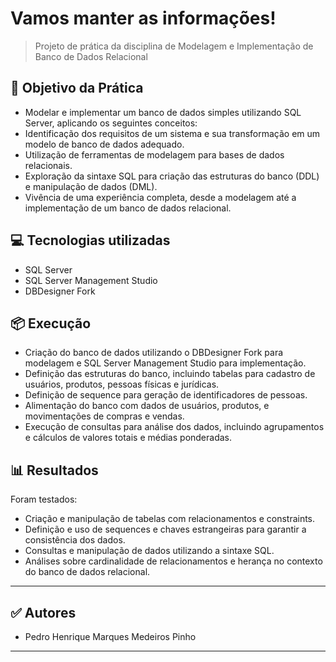 # Vamos manter as informações!

> Projeto de prática da disciplina de Modelagem e Implementação de Banco de Dados Relacional

## 🎯 Objetivo da Prática

- Modelar e implementar um banco de dados simples utilizando SQL Server, aplicando os seguintes conceitos:
- Identificação dos requisitos de um sistema e sua transformação em um modelo de banco de dados adequado.
- Utilização de ferramentas de modelagem para bases de dados relacionais.
- Exploração da sintaxe SQL para criação das estruturas do banco (DDL) e manipulação de dados (DML).
- Vivência de uma experiência completa, desde a modelagem até a implementação de um banco de dados relacional.

## 💻 Tecnologias utilizadas

- SQL Server
- SQL Server Management Studio
- DBDesigner Fork

## 📦 Execução

- Criação do banco de dados utilizando o DBDesigner Fork para modelagem e SQL Server Management Studio para implementação.
- Definição das estruturas do banco, incluindo tabelas para cadastro de usuários, produtos, pessoas físicas e jurídicas.
- Definição de sequence para geração de identificadores de pessoas.
- Alimentação do banco com dados de usuários, produtos, e movimentações de compras e vendas.
- Execução de consultas para análise dos dados, incluindo agrupamentos e cálculos de valores totais e médias ponderadas.

## 📊 Resultados

Foram testados:

- Criação e manipulação de tabelas com relacionamentos e constraints.
- Definição e uso de sequences e chaves estrangeiras para garantir a consistência dos dados.
- Consultas e manipulação de dados utilizando a sintaxe SQL.
- Análises sobre cardinalidade de relacionamentos e herança no contexto do banco de dados relacional.
---

## ✅ Autores

- Pedro Henrique Marques Medeiros Pinho

---
